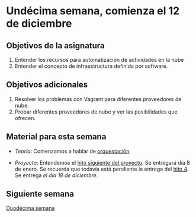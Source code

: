 # Undécima semana, comienza el 12 de diciembre

## Objetivos de la asignatura

1. Entender los recursos para automatización de actividades en la nube
2. Entender el concepto de infraestructura definida por software. 

## Objetivos adicionales

1. Resolver los problemas con Vagrant para diferentes proveedores de nube. 
2. Probar diferentes proveedores de nube y ver las posibilidades que
   ofrecen. 


## Material para esta semana

* *Teoría*: Comenzamos a hablar de [orquestación](http://jj.github.io/CC/documentos/temas/Orquestacion)

* *Proyecto*: Entendemos  el [hito siguiente del proyecto](http://jj.github.io/CC/documentos/proyecto/5.Orquestacion). Se
  entregará día 8 de enero. Se recuerda que todavía está pendiente la
  entrega del [hito 4](https://jj.github.io/CC/documentos/proyecto/4.nube-CLI). Se
  entrega *el día 18 de diciembre*.

## Siguiente semana

[Duodécima semana](12-semana.md)
